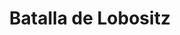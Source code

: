 ﻿---
title: "Batalla de Lobositz"
permalink: periodes_459.html
layout: periode
dataInici: 1756-10-01
sidebar: periodes
pares:
  - id: 458
    title: "Guerra de los Siete Años"
    dataInici: "(1756)"
    dataFi: "(1763)"

fills:
jocsPrincipals:
  - title: "Lobositz: First Battle of the Seven Years War"
    bggId: 17536

jocsEscenaris:
jocsEpoca:
jocsEpocaEscenaris:
---
